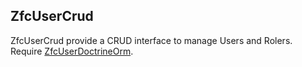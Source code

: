 ## ZfcUserCrud 

ZfcUserCrud provide a CRUD interface to manage Users and Rolers.
Require [ZfcUserDoctrineOrm](https://github.com/ZF-Commons/ZfcUserDoctrineORM).


